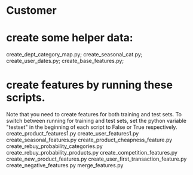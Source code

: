 # Customer
# create some helper data:
create_dept_category_map.py;
create_seasonal_cat.py;
create_user_dates.py;
create_base_features.py;
# create features by running these scripts. 
Note that you need to create features for both training and test sets. To switch between running for training and test sets, set the python variable "testset" in the beginning of each script to False or True respectively.
create_product_features1.py
create_user_features1.py
create_seasonal_features.py
create_product_cheapness_feature.py
create_rebuy_probability_categories.py
create_rebuy_probability_products.py
create_competition_features.py
create_new_product_features.py
create_user_first_transaction_feature.py
create_negative_features.py
merge_features.py
